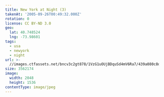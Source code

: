 ```yaml
---
title: New York at Night (3)
takenAt: '2005-09-26T00:49:32.000Z'
rotation: 0
license: CC BY-ND 3.0
geo:
  lat: 40.748524
  lng: -73.98601
tags:
  - usa
  - newyork
  - night
url: >-
  //images.ctfassets.net/bncv3c2gt878/1VzG1uOUjBDquSd4mV6Ra7/439a080c8ddee1d04d8c3e5ba072aeab/new-york-at-night-3_4325585652_o
size: 3562174
image:
  width: 2048
  height: 1536
contentType: image/jpeg
---
```


